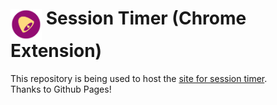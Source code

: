 # <img src="session-timer.png" width="50px" height="50px" align="middle"> Session Timer (Chrome Extension)

This repository is being used to host the [site for session timer](http://ajaxray.github.io/session-timer/).     
Thanks to Github Pages! 